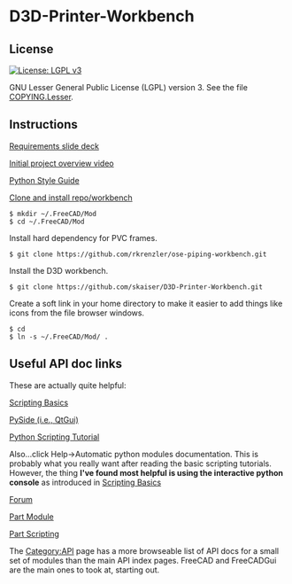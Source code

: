 # D3D-Printer-Workbench

## License
[![License: LGPL v3](https://img.shields.io/badge/License-LGPL%20v3-blue.svg)](https://www.gnu.org/licenses/lgpl-3.0)

GNU Lesser General Public License (LGPL) version 3. See the file [COPYING.Lesser](COPYING.Lesser).

## Instructions

[Requirements slide deck](http://opensourceecology.org/wiki/D3D_Workbench_in_FreeCAD)

[Initial project overview video](https://www.youtube.com/watch?v=HadgIABxLv4)

[Python Style Guide](https://www.python.org/dev/peps/pep-0008/)

[Clone and install repo/workbench](https://www.freecadweb.org/wiki/How_to_install_additional_workbenches)

````
$ mkdir ~/.FreeCAD/Mod
$ cd ~/.FreeCAD/Mod
````

Install hard dependency for PVC frames.
````
$ git clone https://github.com/rkrenzler/ose-piping-workbench.git
````

Install the D3D workbench.
````
$ git clone https://github.com/skaiser/D3D-Printer-Workbench.git
````

Create a soft link in your home directory to make it easier to add things like icons from the file browser windows.

````
$ cd
$ ln -s ~/.FreeCAD/Mod/ .
````

## Useful API doc links

These are actually quite helpful:

[Scripting Basics](https://www.freecadweb.org/wiki/index.php?title=FreeCAD_Scripting_Basics)

[PySide (i.e., QtGui)](https://www.freecadweb.org/wiki/PySide)

[Python Scripting Tutorial](https://www.freecadweb.org/wiki/Python_scripting_tutorial)

Also...click Help->Automatic python modules documentation. This is probably what you really want after reading the basic scripting tutorials. 
However, the thing **I've found most helpful is using the interactive python console** as introduced in [Scripting Basics](https://www.freecadweb.org/wiki/index.php?title=FreeCAD_Scripting_Basics)

[Forum](https://forum.freecadweb.org/)

[Part Module](https://www.freecadweb.org/wiki/Part_Module)

[Part Scripting](https://www.freecadweb.org/wiki/Topological_data_scripting)

The [Category:API](https://www.freecadweb.org/wiki/Category:API) page has a more browseable list of API docs for a small set of modules than the main API index pages. FreeCAD and FreeCADGui are the main ones to took at, starting out.


